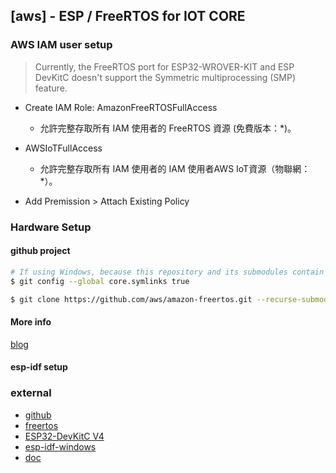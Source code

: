 ## [aws] - ESP / FreeRTOS for IOT CORE


### AWS IAM user setup

> Currently, the FreeRTOS port for ESP32-WROVER-KIT and ESP DevKitC doesn't support the Symmetric multiprocessing (SMP) feature.

* Create IAM Role: AmazonFreeRTOSFullAccess
  - 允許完整存取所有 IAM 使用者的 FreeRTOS 資源 (免費版本：*)。
* AWSIoTFullAccess
  - 允許完整存取所有 IAM 使用者的 IAM 使用者AWS IoT資源（物聯網：*）。

* Add Premission > Attach Existing Policy

### Hardware Setup
#### github project
```bash
# If using Windows, because this repository and its submodules contain symbolic links, set core.symlinks to true 
$ git config --global core.symlinks true

$ git clone https://github.com/aws/amazon-freertos.git --recurse-submodules
```
#### More info
[blog](https://blogs.windows.com/windowsdeveloper/2016/12/02/symlinks-windows-10/)
#### esp-idf setup



### external
* [github](https://github.com/aws/amazon-freertos)
* [freertos](https://ap-northeast-1.console.aws.amazon.com/iot/home?region=ap-northeast-1#/software/freertos)
* [ESP32-DevKitC V4](https://docs.espressif.com/projects/esp-idf/en/release-v4.2/esp32/hw-reference/esp32/get-started-devkitc.html)
* [esp-idf-windows](https://dl.espressif.com/dl/esp-idf/?idf=4.2)
* [doc](https://docs.aws.amazon.com/zh_tw/freertos/latest/userguide/getting_started_espressif.html)